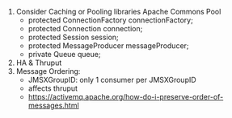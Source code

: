 1. Consider Caching or Pooling libraries Apache Commons Pool
    - protected ConnectionFactory connectionFactory;
    - protected Connection connection;
    - protected Session session;
    - protected MessageProducer messageProducer;
    - private Queue queue;
 2. HA & Thruput
 3. Message Ordering:
    - JMSXGroupID: only 1 consumer per JMSXGroupID
    - affects thruput
    - https://activemq.apache.org/how-do-i-preserve-order-of-messages.html